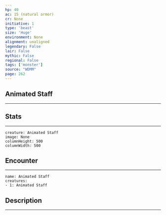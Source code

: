 ```yaml
---
hp: 40
ac: 15 (natural armor)
cr: None
initiative: 1
type: 'beast'    
size: 'Huge'
environment: None
alignment: unaligned
legendary: False
lair: False
mythic: False
regional: False
tags: ['monster']
source: "WDMM"
page: 262
---
```


## Animated Staff
---



## Stats
---

```statblock
creature: Animated Staff
image: None
columnHeight: 500
columnWidth: 500
```

## Encounter
---

```encounter-table
name: Animated Staff
creatures:
- 1: Animated Staff
```

## Description
---




